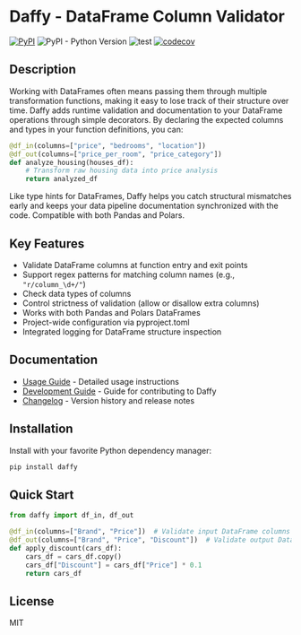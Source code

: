 # Daffy - DataFrame Column Validator

[![PyPI](https://img.shields.io/pypi/v/daffy)](https://pypi.org/project/daffy/)
![PyPI - Python Version](https://img.shields.io/pypi/pyversions/daffy)
![test](https://github.com/fourkind/daffy/workflows/test/badge.svg)
[![codecov](https://codecov.io/gh/vertti/daffy/graph/badge.svg?token=00OL75TW4W)](https://codecov.io/gh/vertti/daffy)

## Description

Working with DataFrames often means passing them through multiple transformation functions, making it easy to lose track of their structure over time. Daffy adds runtime validation and documentation to your DataFrame operations through simple decorators. By declaring the expected columns and types in your function definitions, you can:

```python
@df_in(columns=["price", "bedrooms", "location"])
@df_out(columns=["price_per_room", "price_category"])
def analyze_housing(houses_df):
    # Transform raw housing data into price analysis
    return analyzed_df
```

Like type hints for DataFrames, Daffy helps you catch structural mismatches early and keeps your data pipeline documentation synchronized with the code. Compatible with both Pandas and Polars.

## Key Features

- Validate DataFrame columns at function entry and exit points
- Support regex patterns for matching column names (e.g., `"r/column_\d+/"`)
- Check data types of columns
- Control strictness of validation (allow or disallow extra columns)
- Works with both Pandas and Polars DataFrames
- Project-wide configuration via pyproject.toml
- Integrated logging for DataFrame structure inspection

## Documentation

- [Usage Guide](docs/usage.md) - Detailed usage instructions
- [Development Guide](docs/development.md) - Guide for contributing to Daffy
- [Changelog](CHANGELOG.md) - Version history and release notes

## Installation

Install with your favorite Python dependency manager:

```sh
pip install daffy
```

## Quick Start

```python
from daffy import df_in, df_out

@df_in(columns=["Brand", "Price"])  # Validate input DataFrame columns
@df_out(columns=["Brand", "Price", "Discount"])  # Validate output DataFrame columns
def apply_discount(cars_df):
    cars_df = cars_df.copy()
    cars_df["Discount"] = cars_df["Price"] * 0.1
    return cars_df
```

## License

MIT

